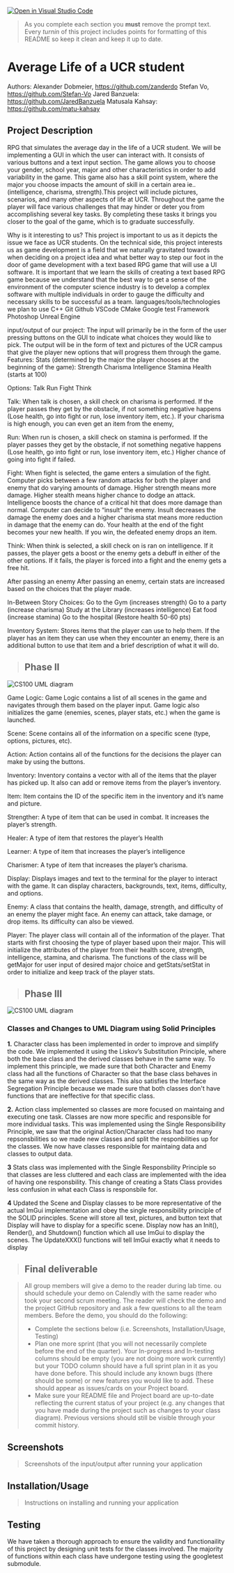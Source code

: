 [![Open in Visual Studio Code](https://classroom.github.com/assets/open-in-vscode-c66648af7eb3fe8bc4f294546bfd86ef473780cde1dea487d3c4ff354943c9ae.svg)](https://classroom.github.com/online_ide?assignment_repo_id=9905812&assignment_repo_type=AssignmentRepo)
 > As you complete each section you **must** remove the prompt text. Every *turnin* of this project includes points for formatting of this README so keep it clean and keep it up to date. 
# Average Life of a UCR student
 
Authors:
Alexander Dobmeier, https://github.com/zanderdo
Stefan Vo, https://github.com/Stefan-Vo
Jared Banzuela: https://github.com/JaredBanzuela 
Matusala Kahsay: https://github.com/matu-kahsay

## Project Description
RPG that simulates the average day in the life of a UCR student. We will be implementing a GUI in which the user can interact with. It consists of various buttons and a text input section. The game allows you to choose your gender, school year, major and other characteristics in order to add variability in the game. This game also has a skill point system, where the major you choose impacts the amount of skill in a certain area ie..(intelligence, charisma, strength).This project will include pictures, scenarios, and many other aspects of life at UCR. Throughout the game the player will face various challenges that may hinder or deter you from accomplishing several key tasks. By completing these tasks it brings you closer to the goal of the game, which is to graduate successfully. 

Why is it interesting to us?
This project is important to us as it depicts the issue we face as UCR students. On the technical side, this project interests us as game development is a field that we naturally gravitated towards when deciding on a project idea and what better way to step our foot in the door of game development with a text based RPG game that will use a UI software. It is important that we learn the skills of creating a text based RPG game because we understand that the best way to get a sense of the environment of the computer science industry is to develop a complex software with multiple individuals in order to gauge the difficulty and necessary skills to be successful as a team.
languages/tools/technologies we plan to use
C++
Git
Github
VSCode
CMake
Google test Framework
Photoshop
Unreal Engine

input/output of our project:
The input will primarily be in the form of the user pressing buttons on the GUI to indicate what choices they would like to pick.  The output will be in the form of text and pictures of the UCR campus that give the player new options that will progress them through the game.
Features:
Stats (determined by the major the player chooses at the beginning of the game):
Strength
Charisma
Intelligence
Stamina
Health (starts at 100)

Options:
Talk
Run
Fight
Think

Talk:
When talk is chosen, a skill check on charisma is performed.  If the player passes they get by the obstacle, if not something negative happens (Lose health, go into fight or run, lose inventory item, etc.).  If your charisma is high enough, you can even get an item from the enemy,

Run:
When run is chosen, a skill check on stamina is performed.  If the player passes they get by the obstacle, if not something negative happens (Lose health, go into fight or run, lose inventory item, etc.)  Higher chance of going into fight if failed.

Fight:
When fight is selected, the game enters a simulation of the fight.  Computer picks between a few random attacks for both the player and enemy that do varying amounts of damage.  Higher strength means more damage.  Higher stealth means higher chance to dodge an attack.  Intelligence boosts the chance of a critical hit that does more damage than normal.  Computer can decide to “insult” the enemy.  Insult decreases the damage the enemy does and a higher charisma stat means more reduction in damage that the enemy can do.  Your health at the end of the fight becomes your new health.  If you win, the defeated enemy drops an item.

Think:
When think is selected, a skill check on is ran on intelligence.  If it passes, the player gets a boost or the enemy gets a debuff in either of the other options.  If it fails, the player is forced into a fight and the enemy gets a free hit.

After passing an enemy
After passing an enemy, certain stats are increased based on the choices that the player made.


In-Between Story Choices:
Go to the Gym (increases strength)
Go to a party (increase charisma)
Study at the Library (increases intelligence)
Eat food (increase stamina)
Go to the hospital (Restore health 50-60 pts)

Inventory System:
Stores items that the player can use to help them.  If the player has an item they can use when they encounter an enemy, there is an additional button to use that item and a brief description of what it will do.

 > ## Phase II
 ![CS100 UML diagram](https://user-images.githubusercontent.com/122512856/218392411-2e93ab59-b241-44b7-bb74-5139813f1fd5.png)

Game Logic:
Game Logic contains a list of all scenes in the game and navigates through them based on the player input.  Game logic also initializes the game (enemies, scenes, player stats, etc.) when the game is launched.

Scene:
Scene contains all of the information on a specific scene (type, options, pictures, etc).

Action:
Action contains all of the functions for the decisions the player can make by using the buttons.

Inventory:
Inventory contains a vector with all of the items that the player has picked up.  It also can add or remove items from the player’s inventory.

Item:
Item contains the ID of the specific item in the inventory and it’s name and picture.  

Strengther:
A type of item that can be used in combat. It increases the player’s strength.

Healer:
A type of item that restores the player’s Health

Learner:
A type of item that increases the player’s intelligence

Charismer:
A type of item that increases the player’s charisma.

Display:
Displays images and text to the terminal for the player to interact with the game. It can display characters, backgrounds, text, items, difficulty, and options.

Enemy:
A class that contains the health, damage, strength, and difficulty of an enemy the player might face. An enemy can attack, take damage, or drop items. Its difficulty can also be viewed.

Player:
The player class will contain all of the information of the player. That starts with first choosing the type of player based upon their major. This will initialize the attributes of the player from their health score, strength, intelligence, stamina, and charisma. The functions of the class will be getMajor for user input of desired major choice and getStats/setStat in order to initialize and keep track of the player stats. 


 > ## Phase III
 ![CS100 UML diagram](https://github.com/cs100/final-project-f1-d1-rank-1-team/blob/svo025/workspace1/cs100UMLproject.png)

### Classes and Changes to UML Diagram using Solid Principles ###
 **1.** Character class has been implemented in order to improve and simplify the code. We implemented it using the Liskov’s Substitution Principle, where both the base class and the derived classes behave in the same way. To implement this principle, we made sure that both Character and Enemy class had all the functions of Character so that the base class behaves in the same way as the derived classes. This also satisfies the Interface Segregation Principle because we made sure that both classes don't have functions that are ineffective for that specific class. 
 
 **2.** Action class implemented so classes are more focused on maintaing and executing one task. Classes are now more specific and responsible for more individual tasks. This was implemented using the Single Responsibility Principle, we saw that the original Action/Character class had too many repsonsbilities so we made new classes and split the responbilities up for the classes. We now have classes responsible for maintaing data and classes to output data. 
 
**3** Stats class was implemented with the Single Responsbility Principle so that classes are less cluttered and each class are implemented with the idea of having one responsbility. This change of creating a Stats Class provides less confusion in what each Class is responsbile for.  

**4** Updated the Scene and Display classes to be more representative of the actual ImGui implementation and obey the single responsibility principle of the SOLID principles.  Scene will store all text, pictures, and button text that Display will have to display for a specific scene.  Display now has an Init(), Render(), and Shutdown() function which all use ImGui to display the scenes.  The UpdateXXX() functions will tell ImGui exactly what it needs to display 
 
 
 
 > ## Final deliverable


 > All group members will give a demo to the reader during lab time. ou should schedule your demo on Calendly with the same reader who took your second scrum meeting. The reader will check the demo and the project GitHub repository and ask a few questions to all the team members. 
 > Before the demo, you should do the following:
 > * Complete the sections below (i.e. Screenshots, Installation/Usage, Testing)
 > * Plan one more sprint (that you will not necessarily complete before the end of the quarter). Your In-progress and In-testing columns should be empty (you are not doing more work currently) but your TODO column should have a full sprint plan in it as you have done before. This should include any known bugs (there should be some) or new features you would like to add. These should appear as issues/cards on your Project board.
 > * Make sure your README file and Project board are up-to-date reflecting the current status of your project (e.g. any changes that you have made during the project such as changes to your class diagram). Previous versions should still be visible through your commit history. 
 
 ## Screenshots
 > Screenshots of the input/output after running your application
 ## Installation/Usage
 > Instructions on installing and running your application
 ## Testing
We have taken a thorough approach to ensure the validity and functionaility of this project by designing unit tests for the classes involved. The majority of functions within each class have undergone testing using the googletest submodule.
